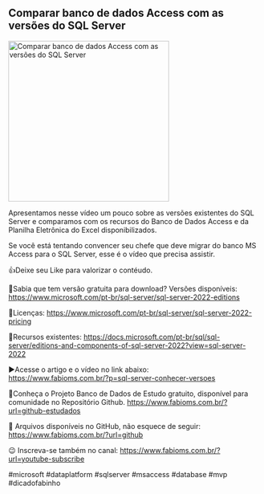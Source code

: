## Comparar banco de dados Access com as versões do SQL Server 

<img src="https://fabioms.com.br//uploads/youtube/48hFEuGCx-k.png" alt="Comparar banco de dados Access com as versões do SQL Server " title="SQL Server" width="320"/>

Apresentamos nesse vídeo um pouco sobre as versões existentes do SQL Server e comparamos com os recursos do Banco de Dados Access e da Planilha Eletrônica do Excel disponibilizados. 

Se você está tentando convencer seu chefe que deve migrar do banco MS Access para o SQL Server, esse é o vídeo que precisa assistir.

👍Deixe seu Like para valorizar o contéudo.

🔹Sabia que tem versão gratuita para download?
Versões disponíveis: https://www.microsoft.com/pt-br/sql-server/sql-server-2022-editions

🔹Licenças: https://www.microsoft.com/pt-br/sql-server/sql-server-2022-pricing

🔹Recursos existentes: https://docs.microsoft.com/pt-br/sql/sql-server/editions-and-components-of-sql-server-2022?view=sql-server-2022

▶️Acesse o artigo e o vídeo no link abaixo:   
https://www.fabioms.com.br/?p=sql-server-conhecer-versoes

🎁Conheça o Projeto Banco de Dados de Estudo gratuito, disponível para comunidade no Repositório Github.
https://www.fabioms.com.br/?url=github-estudados

📁 Arquivos disponíveis no GitHub, não esquece de seguir:
https://www.fabioms.com.br/?url=github

😉 Inscreva-se também no canal:
https://www.fabioms.com.br/?url=youtube-subscribe

#microsoft #dataplatform #sqlserver #msaccess #database #mvp #dicadofabinho 
